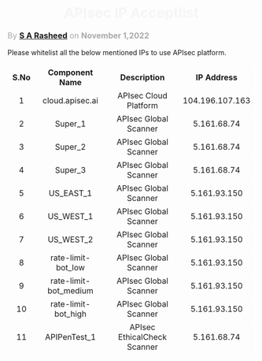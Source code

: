<h1 align="center" style="color: #F5F5F5;"> <b> APIsec IP Acceptlist </b> </h1>

<p style="text-align: left;color: 	#A9A9A9;font-size:16px;"> By <b><a href="https://github.com/sarasheed">S A Rasheed</a></b> on <b>November 1,2022</b> </p> 
<P>Please whitelist all the below mentioned IPs to use APIsec platform.</p>

<table style="border:1px solid white;text-align:center;">
  <tr style="border:1px solid white;text-align:center;">
    <th style="border:1px solid white;text-align:center;">S.No</th>
    <th style="border:1px solid white;text-align:center;">Component Name</th>
    <th style="border:1px solid white;text-align:center;">Description</th>
    <th style="border:1px solid white;text-align:center;">IP Address</th>
    
  </tr>
  <tr>
    <td style="border:1px solid white;text-align:center;">1</td>
    <td style="border:1px solid white;text-align:center;">cloud.apisec.ai</td>
    <td style="border:1px solid white;text-align:center;">APIsec Cloud Platform</td>
    <td style="border:1px solid white;text-align:center;">104.196.107.163</td>
    
  </tr>
  <tr>
    <td style="border:1px solid white;text-align:center;">2</td>
    <td style="border:1px solid white;text-align:center;">Super_1</td>
    <td style="border:1px solid white;text-align:center;">APIsec Global Scanner</td>
    <td style="border:1px solid white;text-align:center;">5.161.68.74</td>
  </tr>
  
  <tr>
    <td style="border:1px solid white;text-align:center;">3</td>
    <td style="border:1px solid white;text-align:center;">Super_2</td>
    <td style="border:1px solid white;text-align:center;">APIsec Global Scanner</td>
    <td style="border:1px solid white;text-align:center;">5.161.68.74</td>
  </tr>
  
  <tr>
    <td style="border:1px solid white;text-align:center;">4</td>
    <td style="border:1px solid white;text-align:center;">Super_3</td>
    <td style="border:1px solid white;text-align:center;">APIsec Global Scanner</td>
    <td style="border:1px solid white;text-align:center;">5.161.68.74</td>
  </tr>
  
  <tr>
    <td style="border:1px solid white;text-align:center;">5</td>
    <td style="border:1px solid white;text-align:center;">US_EAST_1</td>
    <td style="border:1px solid white;text-align:center;">APIsec Global Scanner</td>
    <td style="border:1px solid white;text-align:center;">5.161.93.150</td>
  </tr>
  
  <tr>
    <td style="border:1px solid white;text-align:center;">6</td>
    <td style="border:1px solid white;text-align:center;">US_WEST_1</td>
    <td style="border:1px solid white;text-align:center;">APIsec Global Scanner</td>
    <td style="border:1px solid white;text-align:center;">5.161.93.150</td>
  </tr>
  
  <tr>
    <td style="border:1px solid white;text-align:center;">7</td>
    <td style="border:1px solid white;text-align:center;">US_WEST_2</td>
    <td style="border:1px solid white;text-align:center;">APIsec Global Scanner</td>
    <td style="border:1px solid white;text-align:center;">5.161.93.150</td>
  </tr>
  
  <tr>
    <td style="border:1px solid white;text-align:center;">8</td>
    <td style="border:1px solid white;text-align:center;">rate-limit-bot_low</td>
    <td style="border:1px solid white;text-align:center;">APIsec Global Scanner</td>
    <td style="border:1px solid white;text-align:center;">5.161.93.150</td>
  </tr>
  
  <tr>
    <td style="border:1px solid white;text-align:center;">9</td>
    <td style="border:1px solid white;text-align:center;">rate-limit-bot_medium</td>
    <td style="border:1px solid white;text-align:center;">APIsec Global Scanner</td>
    <td style="border:1px solid white;text-align:center;">5.161.93.150</td>
  </tr>
  
  <tr>
    <td style="border:1px solid white;text-align:center;">10</td>
    <td style="border:1px solid white;text-align:center;">rate-limit-bot_high</td>
    <td style="border:1px solid white;text-align:center;">APIsec Global Scanner</td>
    <td style="border:1px solid white;text-align:center;">5.161.93.150</td>
  </tr>
  
 <tr>
    <td style="border:1px solid white;text-align:center;">11</td>
    <td style="border:1px solid white;text-align:center;">APIPenTest_1</td>
    <td style="border:1px solid white;text-align:center;">APIsec EthicalCheck Scanner</td>
    <td style="border:1px solid white;text-align:center;">5.161.68.74</td>
  </tr>
  
</table>
